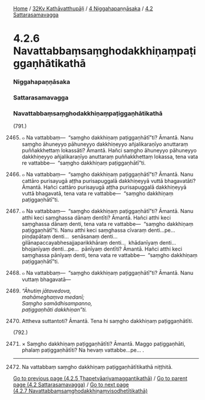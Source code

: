 
[Home](/) / [32Kv Kathāvatthupāḷi](/tipitaka/32Kv.md) / [4 Niggahapaṇṇāsaka](/tipitaka/32Kv/4.md) / [4.2 Sattarasamavagga](/tipitaka/32Kv/4/4.2.md)

# 4.2.6 Navattabbaṃsaṃghodakkhiṇaṃpaṭiggaṇhātikathā

### Niggahapaṇṇāsaka

### Sattarasamavagga

### Navattabbaṃsaṃghodakkhiṇaṃpaṭiggaṇhātikathā

(791.)

2465. ๐ Na vattabbaṃ—  “saṃgho dakkhiṇaṃ paṭiggaṇhātī”ti? Āmantā. Nanu saṃgho āhuneyyo pāhuneyyo dakkhiṇeyyo añjalikaraṇīyo anuttaraṃ puññakkhettaṃ lokassāti? Āmantā. Hañci saṃgho āhuneyyo pāhuneyyo dakkhiṇeyyo añjalikaraṇīyo anuttaraṃ puññakkhettaṃ lokassa, tena vata re vattabbe—  “saṃgho dakkhiṇaṃ paṭiggaṇhātī”ti.

2466. ๐ Na vattabbaṃ—  “saṃgho dakkhiṇaṃ paṭiggaṇhātī”ti? Āmantā. Nanu cattāro purisayugā aṭṭha purisapuggalā dakkhiṇeyyā vuttā bhagavatāti? Āmantā. Hañci cattāro purisayugā aṭṭha purisapuggalā dakkhiṇeyyā vuttā bhagavatā, tena vata re vattabbe—  “saṃgho dakkhiṇaṃ paṭiggaṇhātī”ti.

2467. ๐ Na vattabbaṃ—  “saṃgho dakkhiṇaṃ paṭiggaṇhātī”ti? Āmantā. Nanu atthi keci saṃghassa dānaṃ dentīti? Āmantā. Hañci atthi keci saṃghassa dānaṃ denti, tena vata re vattabbe—  “saṃgho dakkhiṇaṃ paṭiggaṇhātī”ti. Nanu atthi keci saṃghassa cīvaraṃ denti…pe…  piṇḍapātaṃ denti…  senāsanaṃ denti…  gilānapaccayabhesajjaparikkhāraṃ denti…  khādanīyaṃ denti…  bhojanīyaṃ denti…pe…  pānīyaṃ dentīti? Āmantā. Hañci atthi keci saṃghassa pānīyaṃ denti, tena vata re vattabbe—  “saṃgho dakkhiṇaṃ paṭiggaṇhātī”ti.

2468. ๐ Na vattabbaṃ—  “saṃgho dakkhiṇaṃ paṭiggaṇhātī”ti? Āmantā. Nanu vuttaṃ bhagavatā—

2469. _“Āhutiṃ jātavedova,_  
_mahāmeghaṃva medanī;_  
_Saṃgho samādhisampanno,_  
_paṭiggaṇhāti dakkhiṇan”ti._  


2470. Attheva suttantoti? Āmantā. Tena hi saṃgho dakkhiṇaṃ paṭiggaṇhātīti.

(792.)

2471. × Saṃgho dakkhiṇaṃ paṭiggaṇhātīti? Āmantā. Maggo paṭiggaṇhāti, phalaṃ paṭiggaṇhātīti? Na hevaṃ vattabbe…pe… .

---

2472. Na vattabbaṃ saṃgho dakkhiṇaṃ paṭiggaṇhātītikathā niṭṭhitā.



[Go to previous page (4.2.5 Ṭhapetvāariyamaggantikathā)](/tipitaka/32Kv/4/4.2/4.2.5.md) / [Go to parent page (4.2 Sattarasamavagga)](/tipitaka/32Kv/4/4.2.md) / [Go to next page (4.2.7 Navattabbaṃsaṃghodakkhiṇaṃvisodhetītikathā)](/tipitaka/32Kv/4/4.2/4.2.7.md)


